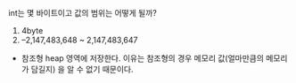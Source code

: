 int는 몇 바이트이고 값의 범위는 어떻게 될까?
1. 4byte
2. 	–2,147,483,648 ~ 2,147,483,647


* 참조형
heap 영역에 저장한다. 이유는 참조형의 경우 메모리 값(얼마만큼의 메모리가 담길지) 을 알 수 없기 때문이다. 


